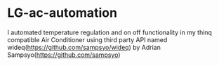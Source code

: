 # LG-ac-automation
I automated temperature regulation and on off functionality in my thinq compatible Air Conditioner using third party API named wideq(https://github.com/sampsyo/wideq) 
by Adrian Sampsyo(https://github.com/sampsyo)

